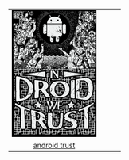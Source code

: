 |  |  |  |  |
| :---: | :---: | :---: | :---: |
| ![android-trust](.meta/thumbnails/android-trust.png) |
| [android trust](distro/android/android-trust.png) |
